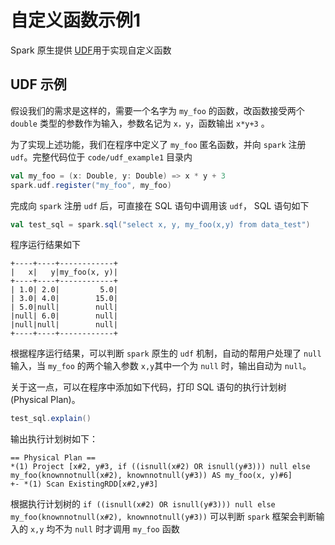 # 自定义函数示例1

Spark 原生提供 [UDF](https://docs.databricks.com/spark/latest/spark-sql/udf-scala.html)用于实现自定义函数

## UDF 示例
假设我们的需求是这样的，需要一个名字为 `my_foo` 的函数，改函数接受两个 `double` 类型的参数作为输入，参数名记为 `x，y`，函数输出 `x*y+3` 。

为了实现上述功能，我们在程序中定义了 `my_foo` 匿名函数，并向 `spark` 注册 `udf`。完整代码位于 `code/udf_example1` 目录内
```scala
val my_foo = (x: Double, y: Double) => x * y + 3
spark.udf.register("my_foo", my_foo)
```
完成向 `spark` 注册 `udf` 后，可直接在 SQL 语句中调用该 `udf`， SQL 语句如下
```scala
val test_sql = spark.sql("select x, y, my_foo(x,y) from data_test")
```
程序运行结果如下
```text
+----+----+------------+
|   x|   y|my_foo(x, y)|
+----+----+------------+
| 1.0| 2.0|         5.0|
| 3.0| 4.0|        15.0|
| 5.0|null|        null|
|null| 6.0|        null|
|null|null|        null|
+----+----+------------+
```
根据程序运行结果，可以判断 `spark` 原生的 `udf` 机制，自动的帮用户处理了 `null` 输入，当 `my_foo` 的两个输入参数 `x,y`其中一个为 `null` 时，输出自动为 `null`。

关于这一点，可以在程序中添加如下代码，打印 SQL 语句的执行计划树 (Physical Plan)。
```scala
test_sql.explain()
```

输出执行计划树如下：
```text
== Physical Plan ==
*(1) Project [x#2, y#3, if ((isnull(x#2) OR isnull(y#3))) null else my_foo(knownnotnull(x#2), knownnotnull(y#3)) AS my_foo(x, y)#6]
+- *(1) Scan ExistingRDD[x#2,y#3]
```

根据执行计划树的 `if ((isnull(x#2) OR isnull(y#3))) null else my_foo(knownnotnull(x#2), knownnotnull(y#3))` 可以判断 `spark` 框架会判断输入的 `x,y` 均不为 `null` 时才调用 `my_foo` 函数
